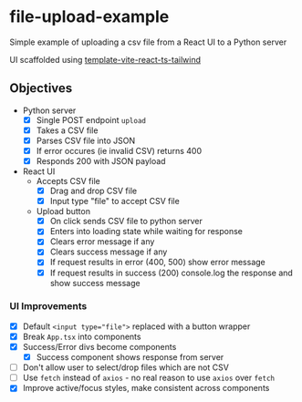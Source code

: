 # file-upload-example
Simple example of uploading a csv file from a React UI to a Python server

UI scaffolded using [template-vite-react-ts-tailwind](https://github.com/RoyRao2333/template-vite-react-ts-tailwind/tree/main)

## Objectives
- Python server
  - [x] Single POST endpoint `upload`
  - [x] Takes a CSV file
  - [x] Parses CSV file into JSON
  - [x] If error occures (ie invalid CSV) returns 400
  - [x] Responds 200 with JSON payload
- React UI
  - Accepts CSV file
    - [x] Drag and drop CSV file
    - [x] Input type "file" to accept CSV file
  - Upload button
    - [x] On click sends CSV file to python server
    - [x] Enters into loading state while waiting for response
    - [x] Clears error message if any
    - [x] Clears success message if any
    - [x] If request results in error (400, 500) show error message
    - [x] If request results in success (200) console.log the response and show success message

### UI Improvements
- [x] Default `<input type="file">` replaced with a button wrapper
- [x] Break `App.tsx` into components
- [x] Success/Error divs become components
  - [x] Success component shows response from server
- [ ] Don't allow user to select/drop files which are not CSV
- [ ] Use `fetch` instead of `axios` - no real reason to use `axios` over `fetch`
- [x] Improve active/focus styles, make consistent across components